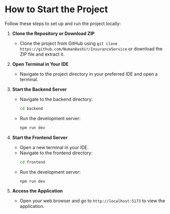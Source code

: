 # How to Start the Project

Follow these steps to set up and run the project locally:

1. **Clone the Repository or Download ZIP**
   - Clone the project from GitHub using `git clone https://github.com/NumanBashir/InsuranceService` or download the ZIP file and extract it.

2. **Open Terminal in Your IDE**
   - Navigate to the project directory in your preferred IDE and open a terminal.

3. **Start the Backend Server**
   - Navigate to the backend directory:
     ```bash
     cd backend
     ```
   - Run the development server:
     ```bash
     npm run dev
     ```

4. **Start the Frontend Server**
   - Open a new terminal in your IDE.
   - Navigate to the frontend directory:
     ```bash
     cd frontend
     ```
   - Run the development server:
     ```bash
     npm run dev
     ```

5. **Access the Application**
   - Open your web browser and go to `http://localhost:5173` to view the application.
